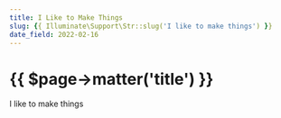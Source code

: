 ```yaml
---
title: I Like to Make Things
slug: {{ Illuminate\Support\Str::slug('I like to make things') }}
date_field: 2022-02-16
---
```


# {{ $page->matter('title') }}

I like to make things